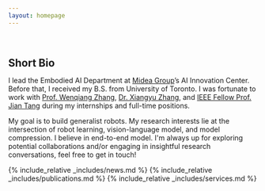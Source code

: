 ```yaml
---
layout: homepage
---
```


<h1 id="about-me"></h1>

<h2 style="margin: 60px 0px 10px;">Short Bio</h2>

I lead the Embodied AI Department at [Midea Group](https://www.midea.com/us)’s AI Innovation Center. Before that, I received my B.S. from University of Toronto. I was fortunate to work with [Prof. Wenqiang Zhang](https://www.fudanroilab.com/2021/07/01/WenqiangZhang.html), [Dr. Xiangyu Zhang](https://scholar.google.com/citations?user=yuB-cfoAAAAJ&hl=en), and [IEEE Fellow Prof. Jian Tang](https://ecs.syr.edu/faculty/tang/) during my internships and full-time positions. 

My goal is to build generalist robots. My research interests lie at the intersection of robot learning, vision-language model, and model compression. I believe in end-to-end model. I'm always up for exploring potential collaborations and/or engaging in insightful research conversations, feel free to get in touch!

{% include_relative _includes/news.md %}
{% include_relative _includes/publications.md %}
{% include_relative _includes/services.md %}


